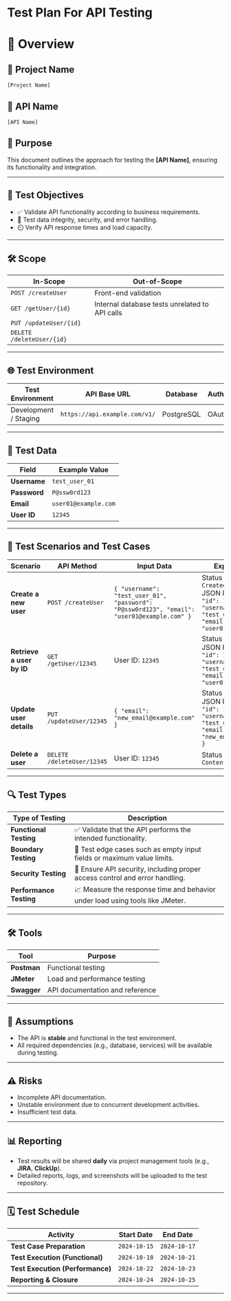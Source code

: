 # Test Plan For API Testing
# 🎯 **Overview**

## 📝 **Project Name**  
`[Project Name]`

## 🔗 **API Name**  
`[API Name]`

## 📌 **Purpose**  
This document outlines the approach for testing the **[API Name]**, ensuring its functionality and integration.

---

## 🎯 **Test Objectives**

- ✅ Validate API functionality according to business requirements.
- 🔐 Test data integrity, security, and error handling.
- ⏲️ Verify API response times and load capacity.

---

## 🛠️ **Scope**

| **In-Scope**                                 | **Out-of-Scope**                                 |
|----------------------------------------------|--------------------------------------------------|
| `POST /createUser`                           | Front-end validation                             |
| `GET /getUser/{id}`                          | Internal database tests unrelated to API calls   |
| `PUT /updateUser/{id}`                       |                                                  |
| `DELETE /deleteUser/{id}`                    |                                                  |

---

## 🌐 **Test Environment**

| **Test Environment**     | **API Base URL**               | **Database**   | **Authentication** |
|--------------------------|-------------------------------|----------------|--------------------|
| Development / Staging     | `https://api.example.com/v1/`  | PostgreSQL     | OAuth 2.0          |

---

## 🧪 **Test Data**

| **Field**   | **Example Value**     |
|-------------|-----------------------|
| **Username**    | `test_user_01`     |
| **Password**    | `P@ssw0rd123`      |
| **Email**       | `user01@example.com`|
| **User ID**     | `12345`            |

---

## 🚀 **Test Scenarios and Test Cases**

| **Scenario**                  | **API Method**                    | **Input Data**                                                                                                            | **Expected Output**                                                                                                     |
|-------------------------------|-----------------------------------|--------------------------------------------------------------------------------------------------------------------------|--------------------------------------------------------------------------------------------------------------------------|
| **Create a new user**          | `POST /createUser`                | `{ "username": "test_user_01", "password": "P@ssw0rd123", "email": "user01@example.com" }`                                | Status Code: `201 Created` <br> JSON Response: `{ "id": 12345, "username": "test_user_01", "email": "user01@example.com" }` |
| **Retrieve a user by ID**      | `GET /getUser/12345`              | User ID: `12345`                                                                                                         | Status Code: `200 OK` <br> JSON Response: `{ "id": 12345, "username": "test_user_01", "email": "user01@example.com" }`   |
| **Update user details**        | `PUT /updateUser/12345`           | `{ "email": "new_email@example.com" }`                                                                                   | Status Code: `200 OK` <br> JSON Response: `{ "id": 12345, "username": "test_user_01", "email": "new_email@example.com" }`  |
| **Delete a user**              | `DELETE /deleteUser/12345`        | User ID: `12345`                                                                                                         | Status Code: `204 No Content`                                                                                            |

---

## 🔍 **Test Types**

| **Type of Testing**       | **Description**                                                                                              |
|---------------------------|--------------------------------------------------------------------------------------------------------------|
| **Functional Testing**     | ✅ Validate that the API performs the intended functionality.                                                  |
| **Boundary Testing**       | 🚧 Test edge cases such as empty input fields or maximum value limits.                                         |
| **Security Testing**       | 🔐 Ensure API security, including proper access control and error handling.                                    |
| **Performance Testing**    | 📈 Measure the response time and behavior under load using tools like JMeter.                                  |

---

## 🛠️ **Tools**

| **Tool**      | **Purpose**                                   |
|---------------|-----------------------------------------------|
| **Postman**   | Functional testing                            |
| **JMeter**    | Load and performance testing                  |
| **Swagger**   | API documentation and reference               |

---

## 🔐 **Assumptions**

- The API is **stable** and functional in the test environment.
- All required dependencies (e.g., database, services) will be available during testing.

---

## ⚠️ **Risks**

- Incomplete API documentation.
- Unstable environment due to concurrent development activities.
- Insufficient test data.

---

## 📊 **Reporting**

- Test results will be shared **daily** via project management tools (e.g., **JIRA**, **ClickUp**).
- Detailed reports, logs, and screenshots will be uploaded to the test repository.

---

## 🗓️ **Test Schedule**

| **Activity**                 | **Start Date**  | **End Date**    |
|------------------------------|-----------------|-----------------|
| **Test Case Preparation**     | `2024-10-15`    | `2024-10-17`    |
| **Test Execution (Functional)** | `2024-10-18`  | `2024-10-21`    |
| **Test Execution (Performance)**| `2024-10-22`  | `2024-10-23`    |
| **Reporting & Closure**       | `2024-10-24`    | `2024-10-25`    |

---

